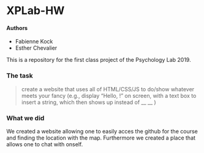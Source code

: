 # XPLab-HW

#### Authors
* Fabienne Kock  
* Esther Chevalier

This is a repository for the first class project of the Psychology Lab 2019.

### The task
> create a website that uses all of HTML/CSS/JS to do/show whatever meets your fancy (e.g., display “Hello, <empty spave> !” on screen, with a text box to insert a string, which then shows up instead of     __ __ )

### What we did
We created a website allowing one to easily acces the github for the course and finding the location with the map. Furthermore we created a place that allows one to chat with onself.
